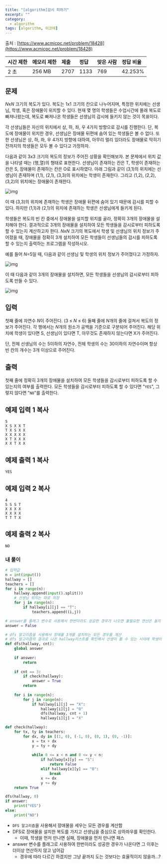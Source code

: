 ```yaml
---
title: "[algorithm]감시 피하기"
excerpt: ""
category:
  - algorithm
tags: [algorithm, 이코테]
---
```


출처 : [https://www.acmicpc.net/problem/18428](https://www.acmicpc.net/problem/18428)

| 시간 제한 | 메모리 제한 | 제출 | 정답 | 맞은 사람 | 정답 비율 |
| :-------- | :---------- | :--- | :--- | :-------- | :-------- |
| 2 초      | 256 MB      | 2707 | 1133 | 769       | 42.253%   |

## 문제

*N*x*N* 크기의 복도가 있다. 복도는 1x1 크기의 칸으로 나누어지며, 특정한 위치에는 선생님, 학생, 혹은 장애물이 위치할 수 있다. 현재 몇 명의 학생들은 수업시간에 몰래 복도로 빠져나왔는데, 복도로 빠져나온 학생들은 선생님의 감시에 들키지 않는 것이 목표이다.

각 선생님들은 자신의 위치에서 상, 하, 좌, 우 4가지 방향으로 감시를 진행한다. 단, 복도에 장애물이 위치한 경우, 선생님은 장애물 뒤편에 숨어 있는 학생들은 볼 수 없다. 또한 선생님은 상, 하, 좌, 우 4가지 방향에 대하여, 아무리 멀리 있더라도 장애물로 막히기 전까지의 학생들은 모두 볼 수 있다고 가정하자.

다음과 같이 3x3 크기의 복도의 정보가 주어진 상황을 확인해보자. 본 문제에서 위치 값을 나타낼 때는 (행,열)의 형태로 표현한다. 선생님이 존재하는 칸은 T, 학생이 존재하는 칸은 S, 장애물이 존재하는 칸은 O로 표시하였다. 아래 그림과 같이 (3,1)의 위치에는 선생님이 존재하며 (1,1), (2,1), (3,3)의 위치에는 학생이 존재한다. 그리고 (1,2), (2,2), (3,2)의 위치에는 장애물이 존재한다. 

![img](https://upload.acmicpc.net/c513ebb1-7a89-42c1-8d69-63b66b5d7dca/-/preview/)

이 때 (3,3)의 위치에 존재하는 학생은 장애물 뒤편에 숨어 있기 때문에 감시를 피할 수 있다. 하지만 (1,1)과 (2,1)의 위치에 존재하는 학생은 선생님에게 들키게 된다.

학생들은 복도의 빈 칸 중에서 장애물을 설치할 위치를 골라, 정확히 3개의 장애물을 설치해야 한다. 결과적으로 3개의 장애물을 설치하여 모든 학생들을 감시로부터 피하도록 할 수 있는지 계산하고자 한다. *N*x*N* 크기의 복도에서 학생 및 선생님의 위치 정보가 주어졌을 때, 장애물을 정확히 3개 설치하여 모든 학생들이 선생님들의 감시를 피하도록 할 수 있는지 출력하는 프로그램을 작성하시오.

예를 들어 *N*=5일 때, 다음과 같이 선생님 및 학생의 위치 정보가 주어졌다고 가정하자.

![img](https://upload.acmicpc.net/1c939daa-993c-43e7-8cdc-579d65bef994/-/preview/)

이 때 다음과 같이 3개의 장애물을 설치하면, 모든 학생들을 선생님의 감시로부터 피하도록 만들 수 있다.

![img](https://upload.acmicpc.net/c752987a-3b50-4d94-8a8a-932d0e65dffe/-/preview/)

## 입력

첫째 줄에 자연수 *N*이 주어진다. (3 ≤ *N* ≤ 6) 둘째 줄에 *N*개의 줄에 걸쳐서 복도의 정보가 주어진다. 각 행에서는 *N*개의 원소가 공백을 기준으로 구분되어 주어진다. 해당 위치에 학생이 있다면 S, 선생님이 있다면 T, 아무것도 존재하지 않는다면 X가 주어진다.

단, 전체 선생님의 수는 5이하의 자연수, 전체 학생의 수는 30이하의 자연수이며 항상 빈 칸의 개수는 3개 이상으로 주어진다.

## 출력

첫째 줄에 정확히 3개의 장애물을 설치하여 모든 학생들을 감시로부터 피하도록 할 수 있는지의 여부를 출력한다. 모든 학생들을 감시로부터 피하도록 할 수 있다면 "`YES`", 그렇지 않다면 "`NO`"를 출력한다.

## 예제 입력 1 복사

```
5
X S X X T
T X S X X
X X X X X
X T X X X
X X T X X
```

## 예제 출력 1 복사

```
YES
```

## 예제 입력 2 복사

```
4
S S S T
X X X X
X X X X
T T T X
```

## 예제 출력 2 복사

```
NO
```



### 내 풀이

```python
# 입력값
n = int(input())
hallway = []
teachers = []
for i in range(n):
    hallway.append(input().split())
    # 선생님 위치는 따로 저장
    for j in range(n):
        if hallway[i][j] == "T":
            teachers.append((i,j))

# answer를 플래그 변수로 사용해서 한번이라도 성공한 경우가 나오면 불필요한 연산은 돌지 않도록 함
answer = False

# dfs 알고리즘을 사용해서 장애물 3개를 설치하는 모든 경우를 계산
# dfs 알고리즘의 결과로 나온 hallway리스트를 확인해서 선생이 볼 수 있는 시야에 학생이 있는지 확인 ( 선생이 한 명이라도 학생을 마주친다면 실패한 경우 )
def dfs(hallway, cnt):
    global answer
    
    if answer:
        return
    
    if cnt == 3:
        if check(hallway):
            answer = True
        return
    
    for i in range(n):
        for j in range(n):
            if hallway[i][j] == "X":
                hallway[i][j] = "O"
                dfs(hallway, cnt + 1)
                hallway[i][j] = "X"

def check(hallway):
    for tx, ty in teachers:
        for dx, dy in [(1, 0), (-1, 0), (0, 1), (0, -1)]:
            x = tx + dx
            y = ty + dy
                
            while 0 <= x < n and 0 <= y < n: 
                if hallway[x][y] == "S":
                    return False
                elif hallway[x][y] == "O":
                    break
                x += dx
                y += dy
    return True

dfs(hallway, 0)
if answer:
    print("YES")
else:
    print("NO")
```

- `DFS 알고리즘`을 사용해서 장애물을 세우는 모든 경우를 계산함
- DFS로 장애물을 설치한 복도를 가지고 선생님을 중심으로 상하좌우를 확인한다.
  - 이때, 학생을 먼저 만나면 실패, 장애물을 먼저 만나면 패스
- answer 변수를 플래그로 사용하여 한번이라도 성공한 경우가 나온다면 그 이후는 더이상 연산하지 않고 넘어감
  - 경우에 따라 다르긴 하겠지만 그냥 끝까지 도는 것보다는 효율적이지 않을까...?
